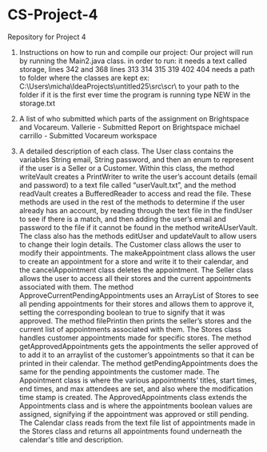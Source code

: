 # CS-Project-4
Repository for Project 4
1. Instructions on how to run and compile our project:
  Our project will run by running the Main2.java class.
in order to run:  it needs a text called storage, lines 342 and 368
lines 313 314 315 319 402 404 needs a path to folder where the classes are kept ex: C:\Users\micha\IdeaProjects\untitled25\src\scr\ to your path to the folder
if it is the first ever time the program is running type NEW in the storage.txt

3. A list of who submitted which parts of the assignment on Brightspace and Vocareum.
  Vallerie - Submitted Report on Brightspace
  michael carrillo - Submitted Vocareum workspace
4. A detailed description of each class.
   The User class contains the variables String email, String password, and then an enum to represent if the user is a Seller or a Customer. Within this class, the method writeVault creates a PrintWriter to write the user’s account details (email and password) to a text file called “userVault.txt”, and the method readVault creates a BufferedReader to access and read the file. These methods are used in the rest of the methods to determine if the user already has an account, by reading through the text file in the findUser to see if there is a match, and then adding the user’s email and password to the file if it cannot be found in the method writeAUserVault. The class also has the methods editUser and updateVault to allow users to change their login details.
  The Customer class allows the user to modify their appointments. The makeAppointment class allows the user to create an appointment for a store and write it to their calendar, and the cancelAppointment class deletes the appointment.
The Seller class allows the user to access all their stores and the current appointments associated with them. The method ApproveCurrentPendingAppointments uses an ArrayList of Stores to see all pending appointments for their stores and allows them to approve it, setting the corresponding boolean to true to signify that it was approved. The method filePrintin then prints the seller’s stores and the current list of appointments associated with them.
The Stores class handles customer appointments made for specific stores. The method getApprovedAppointments gets the appointments the seller approved of to add it to an arraylist of the customer’s appointments so that it can be printed in their calendar. The method getPendingAppointments does the same for the pending appointments the customer made.
The Appointment class is where the various appointments’ titles, start times, end times, and max attendees are set, and also where the modification time stamp is created.
The ApprovedAppointments class extends the Appointments class and is where the appointments boolean values are assigned, signifying if the appointment was approved or still pending.
The Calendar class reads from the text file list of appointments made in the Stores class and returns all appointments found underneath the calendar's title and description.
